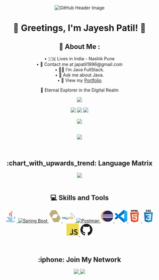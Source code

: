 <!-- Header -->
<p align="center">
  <img src="https://github.com/sidz111/sidz111/assets/119784108/df50843e-9c2c-4d6b-b48f-7f3202348a0c" alt="GitHub Header Image">
</p>

<h1 align="center">👾 Greetings, I'm Jayesh Patil! 👾</h1>

<!-- About Me -->
<h2 align="center">💫 About Me : </h2>

<p align="center"> 
  • 🇮🇳 Lives in India - Nashik Pune<br>
  • 📧 Contact me at japatil1996@gmail.com<br>
  • 👨‍💻 I’m Java FullStack.<br>
  • 💬 Ask me about Java.<br>
  • 🧿 View my <a href="https://imjayeshpatil.github.io/portfolio/" target="_blank">Portfolio</a><br>
</p>

<p align="center">🚀 Eternal Explorer in the Digital Realm</p>

<!-- Typing Animation -->
<p align="center">
  <a href="https://github.com/imjayeshpatil">
    <img src="https://readme-typing-svg.herokuapp.com?lines=Java%20|%20Python%20|+SQL%20|%20Computer+Networks;&center=true&width=550&height=40">
  </a>
</p>

<!-- Badges Section -->
<div align="center">
  <img src="https://img.shields.io/github/followers/imjayeshpatil?logo=Github&style=for-the-badge">
  <img src="https://img.shields.io/github/stars/sidz111?style=for-the-badge">
  <a href="https://github.com/sidz111/"><img src="https://komarev.com/ghpvc/?username=imjayeshpatil&style=for-the-badge"></a>
</div>

<!-- GitHub Stats -->
<br>
<div align="center">
  <img src="https://github-readme-stats.vercel.app/api?username=imjayeshpatil&show_icons=true&theme=radical">
</div>

<!-- Typing Animation -->
<br>
<p align="center">
  <a href="https://github.com/imjayeshpatil">
    <img src="https://readme-typing-svg.herokuapp.com?lines=Java%20|%20Python%20|%20SQL%20|%20Computer+Networks|%20Latex%20|%20Spring+Boot%20|%20Hibernate%20|%20Microservices;&center=true&width=550&height=40">

  </a>
</p>



<!-- Language Matrix -->
<br>
<h2 align="center">:chart_with_upwards_trend: Language Matrix</h2>
<div align="center">
  <img src="https://github-readme-stats.vercel.app/api/top-langs/?username=imjayeshpatil&layout=compact&theme=radical">
</div>

<!-- Skills -->
<br>
<h2 align="center">💻 Skills and Tools</h2>
<p align="center">
  <a href="https://www.java.com" target="_blank" rel="noreferrer"> 
    <img src="https://raw.githubusercontent.com/devicons/devicon/master/icons/java/java-original.svg" alt="Java" width="40" height="40"/> 
  </a> 
  <a href="https://spring.io/projects/spring-boot" target="_blank" rel="noreferrer"> 
    <img src="https://www.vectorlogo.zone/logos/springio/springio-icon.svg" alt="Spring Boot" width="40" height="40"/> 
  </a>
  <a href="https://hibernate.org/" target="_blank" rel="noreferrer"> 
    <img src="https://raw.githubusercontent.com/devicons/devicon/master/icons/hibernate/hibernate-plain.svg" alt="Hibernate" width="40" height="40"/> 
  </a> 
  <a href="https://www.mysql.com/" target="_blank" rel="noreferrer"> 
    <img src="https://raw.githubusercontent.com/devicons/devicon/master/icons/mysql/mysql-original-wordmark.svg" alt="MySQL" width="40" height="40"/> 
  </a>
  <a href="https://www.postman.com/" target="_blank" rel="noreferrer"> 
    <img src="https://www.vectorlogo.zone/logos/getpostman/getpostman-icon.svg" alt="Postman" width="40" height="40"/> 
  </a> 
  <a href="https://www.eclipse.org/" target="_blank" rel="noreferrer"> 
    <img src="https://raw.githubusercontent.com/devicons/devicon/master/icons/eclipse/eclipse-original.svg" alt="Eclipse" width="40" height="40"/> 
  </a> 
  <a href="https://code.visualstudio.com/" target="_blank" rel="noreferrer"> 
    <img src="https://raw.githubusercontent.com/devicons/devicon/master/icons/vscode/vscode-original.svg" alt="Visual Studio Code" width="40" height="40"/> 
  </a>
  <a href="https://www.w3.org/html/" target="_blank" rel="noreferrer"> 
    <img src="https://raw.githubusercontent.com/devicons/devicon/master/icons/html5/html5-original-wordmark.svg" alt="HTML" width="40" height="40"/> 
  </a> 
  <a href="https://www.w3schools.com/css/" target="_blank" rel="noreferrer"> 
    <img src="https://raw.githubusercontent.com/devicons/devicon/master/icons/css3/css3-original-wordmark.svg" alt="CSS" width="40" height="40"/> 
  </a> 
  <a href="https://developer.mozilla.org/en-US/docs/Web/JavaScript" target="_blank" rel="noreferrer"> 
    <img src="https://raw.githubusercontent.com/devicons/devicon/master/icons/javascript/javascript-original.svg" alt="JavaScript" width="40" height="40"/> 
  </a> 
  <a href="https://github.com/" target="_blank" rel="noreferrer"> 
    <img src="https://raw.githubusercontent.com/devicons/devicon/master/icons/github/github-original.svg" alt="GitHub" width="40" height="40"/> 
  </a>
</p>



<!-- Join My Network -->
<br>
<h2 align="center">:iphone: Join My Network</h2>
<div align="center">
  <!-- Animated LinkedIn Icon -->
  <a href="https://www.linkedin.com/in/imjayeshpatil/">
    <img src="https://img.shields.io/badge/LinkedIn-0077B5?style=for-the-badge&logo=linkedin&logoColor=white&logoWidth=30&logoHeight=30">
  </a>
  <!-- Animated Gmail Icon -->
  <a href="mailto:japatil1996@gmail.com">
    <img src="https://img.shields.io/badge/Gmail-D14836?style=for-the-badge&logo=gmail&logoColor=white&logoWidth=30&logoHeight=30">
  </a>
</div>
